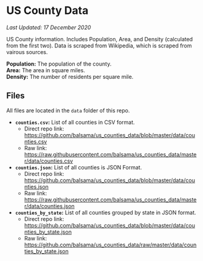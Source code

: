 # US County Data
*Last Updated: 17 December 2020*

US County information. Includes Population, Area, and Density (calculated from the first two).
Data is scraped from Wikipedia, which is scraped from vairous sources.

**Population:** The population of the county.  
**Area:** The area in square miles.  
**Density:** The number of residents per square mile.  

## Files
All files are located in the `data` folder of this repo.
* **`counties.csv`:** List of all counties in CSV format.
  * Direct repo link: https://github.com/balsama/us_counties_data/blob/master/data/counties.csv
  * Raw link: https://raw.githubusercontent.com/balsama/us_counties_data/master/data/counties.csv  
* **`counties.json`:** List of all counties is JSON Format.  
  * Direct repo link: https://github.com/balsama/us_counties_data/blob/master/data/counties.json
  * Raw link: https://raw.githubusercontent.com/balsama/us_counties_data/master/data/counties.json
* **`counties_by_state`:** List of all counties grouped by state in JSON format.
  * Direct repo link: https://github.com/balsama/us_counties_data/blob/master/data/counties_by_state.json
  * Raw link: https://github.com/balsama/us_counties_data/raw/master/data/counties_by_state.json
